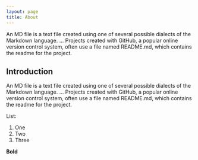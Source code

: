 ```yaml
---
layout: page
title: About
---
```






An MD file is a text file created using one of several possible dialects of the Markdown language. ... Projects created with GitHub, a popular online version control system, often use a file named README.md, which contains the readme for the project.

## Introduction

An MD file is a text file created using one of several possible dialects of the Markdown language. ... Projects created with GitHub, a popular online version control system, often use a file named README.md, which contains the readme for the project.


List:

1. One
2. Two
3. Three


**Bold**
